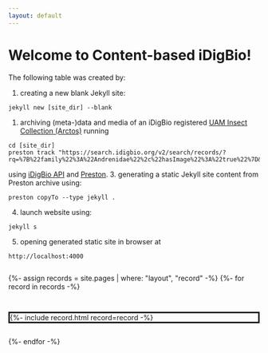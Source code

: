 ```yaml
---
layout: default
---
```

<h1>Welcome to Content-based iDigBio!</h1> 

The following table was created by:

1. creating a new blank Jekyll site:
```
jekyll new [site_dir] --blank
```
1. archiving (meta-)data and media of an iDigBio registered [UAM Insect Collection (Arctos)](https://www.idigbio.org/portal/recordsets/eaa5f19e-ff6f-4d09-8b55-4a6810e77a6c) running 
```
cd [site_dir]
preston track "https://search.idigbio.org/v2/search/records/?rq=%7B%22family%22%3A%22Andrenidae%22%2c%22hasImage%22%3A%22true%22%7D&limit=10&offset=0"
``` 
using [iDigBio API](https://www.idigbio.org/wiki/index.php/IDigBio_API) and [Preston](https://preston.guoda.bio). 
3. generating a static Jekyll site content from Preston archive using:
```
preston copyTo --type jekyll .
```
4. launch website using:
```
jekyll s
``` 
5. opening generated static site in browser at 
```
http://localhost:4000
```

<div style="display: flex; flex-direction: column; row-gap: 2em;">
  
  {%- assign records = site.pages | where: "layout", "record" -%}
  {%- for record in records -%}
  <div style="display: flex; flex-align: column; border: solid;">
    {%- include record.html record=record -%}
  </div>
  {%- endfor -%}

</div>
